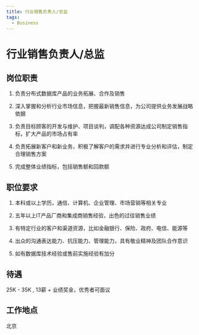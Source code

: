 ```yaml
---
title: 行业销售负责人/总监
tags:
  - Business
---
```


# 行业销售负责人/总监

## 岗位职责

1. 负责分布式数据库产品的业务拓展、合作及销售

2. 深入掌握和分析行业市场信息，把握最新销售信息，为公司提供业务发展战略依据

3. 负责目标顾客的开发与维护、项目谈判，调配各种资源达成公司制定销售指标，扩大产品的市场占有率

4. 负责拓展新客户和新业务，积极了解客户的需求并进行专业分析和评估，制定合理销售方案

5. 完成整体业绩指标，包括销售额和回款额

## 职位要求

1. 本科或以上学历，通信、计算机、企业管理、市场营销等相关专业

2. 五年以上IT产品厂商和集成商销售经验，出色的过往销售业绩

3. 有特定行业的客户和渠道资源，比如金融银行、保险、政府、电信、能源等

4. 出众的沟通表达能力、抗压能力、管理能力，具有敬业精神及团队合作意识

5. 如有数据库技术经验或售前实施经验有加分

## 待遇

25K - 35K , 13薪 + 业绩奖金，优秀者可面议

## 工作地点

北京
